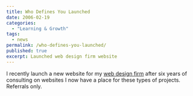 ```yaml
---
title: Who Defines You Launched
date: 2006-02-19
categories:
  - "Learning & Growth"
tags:
  - news
permalink: /who-defines-you-launched/
published: true
excerpt: Launched web design firm website
---
```

I recently launch a new website for my [web design firm](/whodefinesyou) after six years of consulting on websites I now have a place for these types of projects. Referrals only.